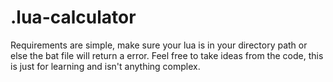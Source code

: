 # .lua-calculator

Requirements are simple, make sure your lua is in your directory path or else the bat file will return a error.
Feel free to take ideas from the code, this is just for learning and isn't anything complex.

